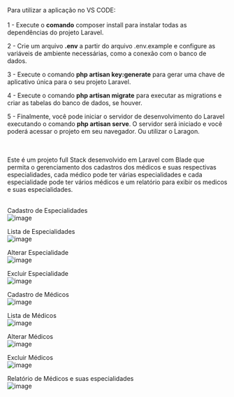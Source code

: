 

Para utilizar a aplicação no VS CODE:<br><br>
1 - Execute o <b>comando</b> composer install para instalar todas as dependências do projeto Laravel.<br>

2 - Crie um arquivo <b>.env</b> a partir do arquivo .env.example e configure as variáveis de ambiente necessárias, como a conexão com o banco de dados.<br>

3 - Execute o comando <b>php artisan key:generate</b> para gerar uma chave de aplicativo única para o seu projeto Laravel.<br>

4 - Execute o comando <b>php artisan migrate</b> para executar as migrations e criar as tabelas do banco de dados, se houver.<br>

5 - Finalmente, você pode iniciar o servidor de desenvolvimento do Laravel executando o comando <b>php artisan serve</b>. O servidor será iniciado e você poderá acessar o projeto em seu navegador. Ou utilizar o Laragon.<br><br><br>

Este é um projeto full Stack desenvolvido em Laravel com Blade que permita o gerenciamento dos cadastros dos médicos e suas
respectivas especialidades, cada médico pode ter várias especialidades e cada especialidade pode ter
vários médicos e um relatório para exibir os medicos e suas especialidades.<br><br>

Cadastro de Especialidades<br>
![image](https://github.com/eutiagoportela/ProjetoLaravel/assets/30733976/5b67633e-c856-47cf-a302-feab623fe933)<br>

Lista de Especialidades<br>
![image](https://github.com/eutiagoportela/ProjetoLaravel/assets/30733976/f332b4b3-e24c-459d-a602-9db35f265049)<br>

Alterar Especialidade<br>
![image](https://github.com/eutiagoportela/ProjetoLaravel/assets/30733976/cc39d0f4-162f-4bd0-9b78-3f1fa8fbb3b6)<br>

Excluir Especialidade<br>
![image](https://github.com/eutiagoportela/ProjetoLaravel/assets/30733976/39e0d06e-ae24-4fda-b6c2-09951b3875d8)<br>


Cadastro de Médicos<br>
![image](https://github.com/eutiagoportela/ProjetoLaravel/assets/30733976/13c6aa14-7657-4a4a-a83e-ccf49e47fe08)<br>

Lista de Médicos<br>
![image](https://github.com/eutiagoportela/ProjetoLaravel/assets/30733976/82d9e6db-e902-454b-a638-6b935ef19a2a)<br>

Alterar Médicos<br>
![image](https://github.com/eutiagoportela/ProjetoLaravel/assets/30733976/80ea527f-4428-47db-942a-8b292fcd61dd)<br>

Excluir Médicos<br>
![image](https://github.com/eutiagoportela/ProjetoLaravel/assets/30733976/7b7c2c15-294e-4d08-a402-4f633f801536)<br>


Relatório de Médicos e suas especialidades<br>
![image](https://github.com/eutiagoportela/ProjetoLaravel/assets/30733976/c9d99200-6d6f-41f9-96b7-47f0cf196b50)
